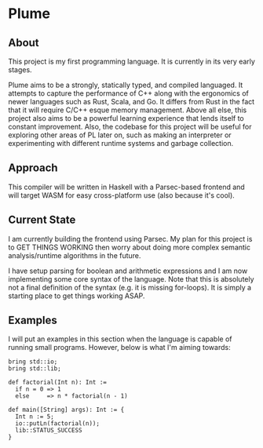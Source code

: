 # Plume

## About
This project is my first programming language. It is currently in its very early stages. 

Plume aims to be a strongly, statically typed, and compiled languaged. It attempts to capture the performance of C++ along with the ergonomics of newer languages such as Rust, Scala, and Go. It differs from Rust in the fact that it will require C/C++ esque memory management. Above all else, this project also aims to be a powerful learning experience that lends itself to constant improvement. Also, the codebase for this project will be useful for exploring other areas of PL later on, such as making an interpreter or experimenting with different runtime systems and garbage collection. 

## Approach
This compiler will be written in Haskell with a Parsec-based frontend and will target WASM for easy cross-platform use (also because it's cool).

## Current State
I am currently building the frontend using Parsec. My plan for this project is to GET THINGS WORKING then worry about doing more complex semantic analysis/runtime algorithms in the future.

I have setup parsing for boolean and arithmetic expressions and I am now implementing some core syntax of the language. Note that this is absolutely not a final definition of the syntax (e.g. it is missing for-loops). It is simply a starting place to get things working ASAP.

## Examples
I will put an examples in this section when the language is capable of running small programs. However, below is what I'm aiming towards:

```
bring std::io;
bring std::lib;

def factorial(Int n): Int := 
  if n = 0 => 1
  else     => n * factorial(n - 1)

def main([String] args): Int := {
  Int n := 5;
  io::putLn(factorial(n));
  lib::STATUS_SUCCESS
}
```
